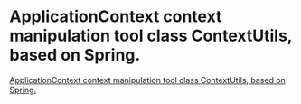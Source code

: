 # ApplicationContext context manipulation tool class ContextUtils, based on Spring.
[ApplicationContext context manipulation tool class ContextUtils, based on Spring.](https://aiwithcloud.com/2022/09/19/applicationcontext_context_manipulation_tool_class_contextutils_based_on_spring/)